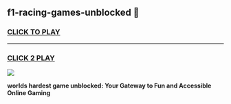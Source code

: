 
## f1-racing-games-unblocked 👋
<h3>
<a href="https://premium.freeplayer.one?title=f1-racing-games-unblocked&ref=14F">CLICK TO PLAY</a></h3>
<hr>

<h3>
<a href="https://premium.freeplayer.one?title=f1-racing-games-unblocked&ref=14F">CLICK 2 PLAY</a>
  
</h3>

<a href="https://premium.freeplayer.one?title=f1-racing-games-unblocked&ref=12F/"><img src="https://clearcache.store/games.png"></a>


**worlds hardest game unblocked: Your Gateway to Fun and Accessible Online Gaming**
